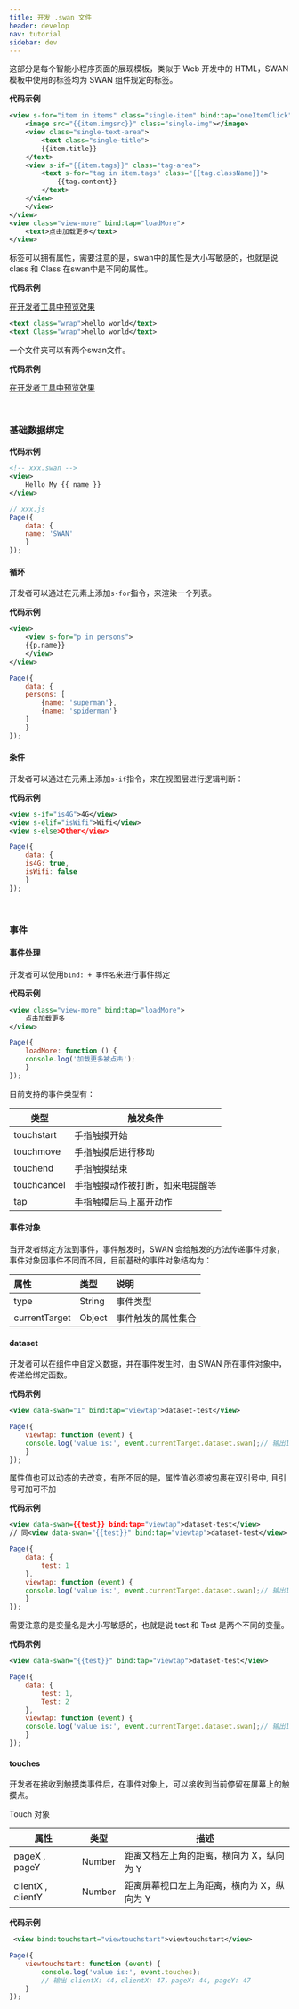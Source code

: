```yaml
---
title: 开发 .swan 文件
header: develop
nav: tutorial
sidebar: dev
---
```




这部分是每个智能小程序页面的展现模板，类似于 Web 开发中的 HTML，SWAN 模板中使用的标签均为 SWAN 组件规定的标签。

**代码示例**

```xml
<view s-for="item in items" class="single-item" bind:tap="oneItemClick" bind:touchstart="oneItemTouchStart" bind:touchmove="oneItemTouchmove" bind:touchcancel="oneItemTouchcancel" bind:touchend="oneItemTouchEnd">
    <image src="{{item.imgsrc}}" class="single-img"></image>
    <view class="single-text-area">
        <text class="single-title">
	    {{item.title}}
	</text>
	<view s-if="{{item.tags}}" class="tag-area">
	    <text s-for="tag in item.tags" class="{{tag.className}}">
	        {{tag.content}}
	    </text>
	</view>
    </view>
</view>
<view class="view-more" bind:tap="loadMore">
    <text>点击加载更多</text>
</view>

```
标签可以拥有属性，需要注意的是，swan中的属性是大小写敏感的，也就是说 class 和 Class 在swan中是不同的属性。

**代码示例**

<a href="swanide://fragment/f3eb1480251c3c257088cedbf7c727a81577170508891" title="在开发者工具中预览效果" target="_self">在开发者工具中预览效果</a>

```xml
<text class="wrap">hello world</text>
<text Class="wrap">hello world</text>
```

一个文件夹可以有两个swan文件。

**代码示例**

<a href="swanide://fragment/0c014f956ee234f3d245f1b84f71bb611577174698837" title="在开发者工具中预览效果" target="_self">在开发者工具中预览效果</a>

<br/>

### 基础数据绑定

**代码示例**

```xml
<!-- xxx.swan -->
<view>
    Hello My {{ name }}
</view>
```

```js
// xxx.js
Page({
    data: {
	name: 'SWAN'
    }
});
```

#### 循环

开发者可以通过在元素上添加`s-for`指令，来渲染一个列表。

**代码示例**

```xml
<view>
    <view s-for="p in persons">
	{{p.name}}
    </view>
</view>
```
```js
Page({
    data: {
	persons: [
	    {name: 'superman'},
	    {name: 'spiderman'}
	]
    }
});
```

#### 条件

开发者可以通过在元素上添加`s-if`指令，来在视图层进行逻辑判断：

**代码示例**

```xml
<view s-if="is4G">4G</view>
<view s-elif="isWifi">Wifi</view>
<view s-else>Other</view>
```

```js
Page({
    data: {
	is4G: true,
	isWifi: false
    }
});
```
<br/>

###  事件

#### 事件处理

开发者可以使用`bind: + 事件名`来进行事件绑定

**代码示例**

```xml
<view class="view-more" bind:tap="loadMore">
    点击加载更多
</view>
```

```js
Page({
    loadMore: function () {
	console.log('加载更多被点击');
    }
});
```
目前支持的事件类型有：

|类型|触发条件|
|---|---|
|touchstart|手指触摸开始|
|touchmove|手指触摸后进行移动|
|touchend|手指触摸结束|
|touchcancel|手指触摸动作被打断，如来电提醒等|
|tap|手指触摸后马上离开动作|

#### 事件对象

当开发者绑定方法到事件，事件触发时，SWAN 会给触发的方法传递事件对象，事件对象因事件不同而不同，目前基础的事件对象结构为：

|属性|类型|说明|
|:----|:----|:----|
|type|String|事件类型|
|currentTarget|Object|事件触发的属性集合|

#### dataset

开发者可以在组件中自定义数据，并在事件发生时，由 SWAN 所在事件对象中，传递给绑定函数。

**代码示例**

```xml
<view data-swan="1" bind:tap="viewtap">dataset-test</view>
```

```js
Page({
    viewtap: function (event) {
	console.log('value is:', event.currentTarget.dataset.swan);// 输出1
    }
});
```

属性值也可以动态的去改变，有所不同的是，属性值必须被包裹在双引号中, 且引号可加可不加

**代码示例**

```xml
<view data-swan={{test}} bind:tap="viewtap">dataset-test</view>
// 同<view data-swan="{{test}}" bind:tap="viewtap">dataset-test</view>
```

```js
Page({
    data: {
        test: 1
    },
    viewtap: function (event) {
	console.log('value is:', event.currentTarget.dataset.swan);// 输出1
    }
});
```

需要注意的是变量名是大小写敏感的，也就是说 test 和 Test 是两个不同的变量。

**代码示例**

```xml
<view data-swan="{{test}}" bind:tap="viewtap">dataset-test</view>
```

```js
Page({
    data: {
        test: 1,
        Test: 2
    },
    viewtap: function (event) {
	console.log('value is:', event.currentTarget.dataset.swan);// 输出1
    }
});
```

#### touches

开发者在接收到触摸类事件后，在事件对象上，可以接收到当前停留在屏幕上的触摸点。

Touch 对象

|属性|类型|描述|
|----|----|----|
|pageX , pageY|Number|距离文档左上角的距离，横向为 X，纵向为 Y|
|clientX , clientY|Number|距离屏幕视口左上角距离，横向为 X，纵向为 Y|


**代码示例**

```xml
 <view bind:touchstart="viewtouchstart">viewtouchstart</view>
```

```js
Page({
    viewtouchstart: function (event) {
	    console.log('value is:', event.touches);
        // 输出 clientX: 44，clientX: 47，pageX: 44, pageY: 47
    }
});
```



